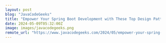 ```yaml
---
layout: post
blog: "JavaCodeGeeks"
title: "Empower Your Spring Boot Development with These Top Design Patterns"
date: 2024-05-09T05:32:00Z
image: images/javacodegeeks.png
remote_url: "https://www.javacodegeeks.com/2024/05/empower-your-spring-boot-development-with-these-top-design-patterns.html"
---
```

